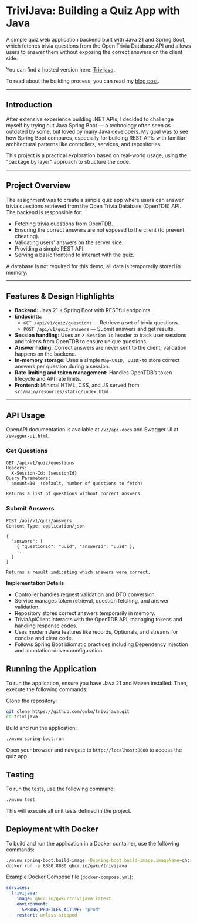 # TriviJava: Building a Quiz App with Java

A simple quiz web application backend built with Java 21 and Spring Boot, which fetches trivia questions from the Open Trivia Database API and allows users to answer them without exposing the correct answers on the client side.

You can find a hosted version here: [Trivijava](https://trivijava.gkloud.nl).

To read about the building process, you can read my [blog post](https://gerwinkuijntjes.nl/en/projects/building-a-quiz-app-with-java).

---

## Introduction

After extensive experience building .NET APIs, I decided to challenge myself by trying out Java Spring Boot — a technology often seen as outdated by some, but loved by many Java developers. My goal was to see how Spring Boot compares, especially for building REST APIs with familiar architectural patterns like controllers, services, and repositories.

This project is a practical exploration based on real-world usage, using the "package by layer" approach to structure the code.

---

## Project Overview

The assignment was to create a simple quiz app where users can answer trivia questions retrieved from the Open Trivia Database (OpenTDB) API. The backend is responsible for:

- Fetching trivia questions from OpenTDB.
- Ensuring the correct answers are not exposed to the client (to prevent cheating).
- Validating users' answers on the server side.
- Providing a simple REST API.
- Serving a basic frontend to interact with the quiz.

A database is not required for this demo; all data is temporarily stored in memory.

---

## Features & Design Highlights

- **Backend:** Java 21 + Spring Boot with RESTful endpoints.
- **Endpoints:**
    - `GET /api/v1/quiz/questions` — Retrieve a set of trivia questions.
    - `POST /api/v1/quiz/answers` — Submit answers and get results.
- **Session handling:** Uses an `X-Session-Id` header to track user sessions and tokens from OpenTDB to ensure unique questions.
- **Answer hiding:** Correct answers are never sent to the client; validation happens on the backend.
- **In-memory storage:** Uses a simple `Map<UUID, UUID>` to store correct answers per question during a session.
- **Rate limiting and token management:** Handles OpenTDB’s token lifecycle and API rate limits.
- **Frontend:** Minimal HTML, CSS, and JS served from `src/main/resources/static/index.html`.

---

## API Usage

OpenAPI documentation is available at `/v3/api-docs` and Swagger UI at `/swagger-ui.html`.

### Get Questions

```http
GET /api/v1/quiz/questions
Headers:
  X-Session-Id: {sessionId}
Query Parameters:
  amount=10  (default, number of questions to fetch)

Returns a list of questions without correct answers.
```

### Submit Answers

```http
POST /api/v1/quiz/answers
Content-Type: application/json

{
  "answers": [
    { "questionId": "uuid", "answerId": "uuid" },
    ...
  ]
}

Returns a result indicating which answers were correct.
```

**Implementation Details**

- Controller handles request validation and DTO conversion.
- Service manages token retrieval, question fetching, and answer validation.
- Repository stores correct answers temporarily in memory.
- TriviaApiClient interacts with the OpenTDB API, managing tokens and handling response codes.
- Uses modern Java features like records, Optionals, and streams for concise and clear code.
- Follows Spring Boot idiomatic practices including Dependency Injection and annotation-driven configuration.

## Running the Application
To run the application, ensure you have Java 21 and Maven installed. Then, execute the following commands:

Clone the repository:
```bash
git clone https://github.com/gwku/trivijava.git
cd trivijava
```

Build and run the application:
```bash
./mvnw spring-boot:run
```

Open your browser and navigate to `http://localhost:8080` to access the quiz app.

## Testing
To run the tests, use the following command:

```bash
./mvnw test
```

This will execute all unit tests defined in the project.

## Deployment with Docker
To build and run the application in a Docker container, use the following commands:

```bash
./mvnw spring-boot:build-image -Dspring-boot.build-image.imageName=ghcr.io/gwku/trivijava
docker run -p 8080:8080 ghcr.io/gwku/trivijava
```

Example Docker Compose file (`docker-compose.yml`):

```yaml
services:
  trivijava:
    image: ghcr.io/gwku/trivijava:latest
    environment:
      SPRING_PROFILES_ACTIVE: "prod"
    restart: unless-stopped
```
